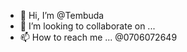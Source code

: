 - 👋 Hi, I’m @Tembuda
- 💞️ I’m looking to collaborate on ...
- 📫 How to reach me ... @0706072649

<!---
Tembuda/Tembuda is a ✨ special ✨ repository because its `README.md` (this file) appears on your GitHub profile.
You can click the Preview link to take a look at your changes.
--->
